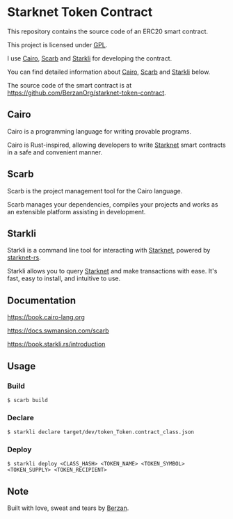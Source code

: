 # Starknet Token Contract

This repository contains the source code of an ERC20 smart contract.

This project is licensed under [GPL](https://www.gnu.org/licenses/gpl-3.0.en.html).

I use [Cairo](https://www.cairo-lang.org), [Scarb](https://docs.swmansion.com/scarb) and [Starkli](https://book.starkli.rs/introduction) for developing the contract.

You can find detailed information about [Cairo](https://www.cairo-lang.org), [Scarb](https://docs.swmansion.com/scarb) and [Starkli](https://book.starkli.rs/introduction) below.

The source code of the smart contract is at https://github.com/BerzanOrg/starknet-token-contract.

## Cairo

Cairo is a programming language for writing provable programs.

Cairo is Rust-inspired, allowing developers to write [Starknet](https://www.starknet.io/en) smart contracts in a safe and convenient manner.

## Scarb

Scarb is the project management tool for the Cairo language. 

Scarb manages your dependencies, compiles your projects and works as an extensible platform assisting in development.

## Starkli

Starkli is a command line tool for interacting with [Starknet](https://www.starknet.io/en), powered by [starknet-rs](https://github.com/xJonathanLEI/starknet-rs).

Starkli allows you to query [Starknet](https://www.starknet.io/en) and make transactions with ease. It's fast, easy to install, and intuitive to use.

## Documentation

https://book.cairo-lang.org

https://docs.swmansion.com/scarb

https://book.starkli.rs/introduction

## Usage

### Build

```shell
$ scarb build
```

### Declare

```shell
$ starkli declare target/dev/token_Token.contract_class.json
```

### Deploy

```shell
$ starkli deploy <CLASS_HASH> <TOKEN_NAME> <TOKEN_SYMBOL> <TOKEN_SUPPLY> <TOKEN_RECIPIENT>
```

## Note

Built with love, sweat and tears by [Berzan](https://berzan.org).

